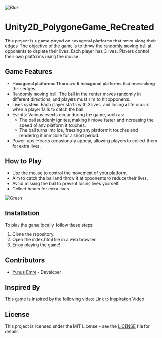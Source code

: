 ![Blue](https://github.com/ynsemre1/Unity2D_PolygoneGame_ReCreated/assets/59609592/1447cb1d-a71f-4581-9bde-aa80678765a1)

# Unity2D_PolygoneGame_ReCreated
This project is a game played on hexagonal platforms that move along their edges. The objective of the game is to throw the randomly moving ball at opponents to deplete their lives. Each player has 3 lives. Players control their own platforms using the mouse.

## Game Features

- Hexagonal platforms: There are 5 hexagonal platforms that move along their edges.
- Randomly moving ball: The ball in the center moves randomly in different directions, and players must aim to hit opponents.
- Lives system: Each player starts with 3 lives, and losing a life occurs when a player fails to catch the ball.
- Events: Various events occur during the game, such as:
  - The ball suddenly ignites, making it move faster and increasing the speed of any platform it touches.
  - The ball turns into ice, freezing any platform it touches and rendering it immobile for a short period.
- Power-ups: Hearts occasionally appear, allowing players to collect them for extra lives.

## How to Play

- Use the mouse to control the movement of your platform.
- Aim to catch the ball and throw it at opponents to reduce their lives.
- Avoid missing the ball to prevent losing lives yourself.
- Collect hearts for extra lives.

![Green](https://github.com/ynsemre1/Unity2D_PolygoneGame_ReCreated/assets/59609592/8aae7356-7336-45e8-bc48-c2abe7151097)

## Installation

To play the game locally, follow these steps:
1. Clone the repository.
2. Open the index.html file in a web browser.
3. Enjoy playing the game!

## Contributors

- [Yunus Emre](https://github.com/yourusername) - Developer

## Inspired By

This game is inspired by the following video: [Link to Inspiration Video](https://www.youtube.com/watch?v=iwAUIrSf7UY)

## License

This project is licensed under the MIT License - see the [LICENSE](LICENSE) file for details.
